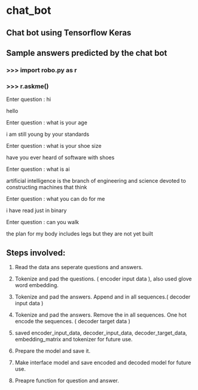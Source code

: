 # chat_bot
## Chat bot using Tensorflow Keras

## Sample answers predicted by the chat bot

### >>> import robo.py as r
### >>> r.askme()

Enter question : hi

hello

Enter question : what is your age

i am still young by your standards

Enter question : what is your shoe size

have you ever heard of software with shoes

Enter question : what is ai

artificial intelligence is the branch of engineering and science devoted to constructing machines that think

Enter question : what you can do for me

i have read just in binary

Enter question : can you walk

the plan for my body includes legs but they are not yet built

## Steps involved:

1. Read the data ans seperate questions and answers.

2. Tokenize and pad the questions. ( encoder input data ), also used glove word embedding.

3. Tokenize and pad the answers. Append <START> and <END> in all sequences.( decoder input data )

4. Tokenize and pad the answers. Remove the <START> in all sequences. One hot encode the sequences. ( decoder target data )
  
5. saved encoder_input_data, decoder_input_data, decoder_target_data, embedding_matrix and tokenizer for future use.

6. Prepare the model and save it.

7. Make interface model and save encoded and decoded model for future use.

8. Preapre function for question and answer.

